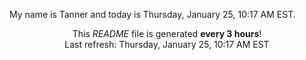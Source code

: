 My name is Tanner and today is Thursday, January 25, 10:17 AM EST.

<p align="center">This <i>README</i> file is generated <b>every 3 hours</b>!</br>Last refresh: Thursday, January 25, 10:17 AM EST<br /></p>
